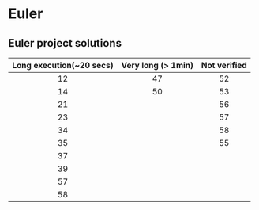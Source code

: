 # Euler

## Euler project solutions

| Long execution(~20 secs) | Very long (> 1min) | Not verified |
| :---------------------:  |:------------------:|:------------:|
| 12                       | 47                 | 52           |
| 14                       | 50                 | 53           |
| 21                       |                    | 56           |
| 23                       |                    | 57           |
| 34                       |                    | 58           |
| 35                       |                    | 55           |
| 37                       |                    |              |
| 39                       |                    |              |
| 57                       |                    |              |
| 58                       |                    |              |
